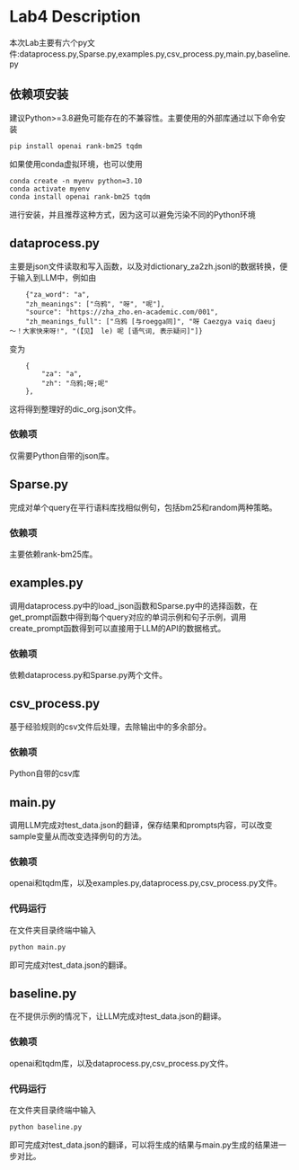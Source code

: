 # Lab4 Description
本次Lab主要有六个py文件:dataprocess.py,Sparse.py,examples.py,csv_process.py,main.py,baseline.py
## 依赖项安装
建议Python>=3.8避免可能存在的不兼容性。主要使用的外部库通过以下命令安装
```
pip install openai rank-bm25 tqdm

```
如果使用conda虚拟环境，也可以使用
```
conda create -n myenv python=3.10
conda activate myenv
conda install openai rank-bm25 tqdm
```
进行安装，并且推荐这种方式，因为这可以避免污染不同的Python环境
## dataprocess.py
主要是json文件读取和写入函数，以及对dictionary_za2zh.jsonl的数据转换，便于输入到LLM中，例如由
```
    {"za_word": "a", 
    "zh_meanings": ["乌鸦", "呀", "呢"], 
    "source": "https://zha_zho.en-academic.com/001", 
    "zh_meanings_full": ["乌鸦 [与roegga同]", "呀 Caezgya vaiq daeuj ～！大家快来呀!", "(【见】 le) 呢 [语气词, 表示疑问]"]}
```
变为
```
    {
        "za": "a",
        "zh": "乌鸦;呀;呢"
    },
```
这将得到整理好的dic_org.json文件。
### 依赖项
仅需要Python自带的json库。

## Sparse.py
完成对单个query在平行语料库找相似例句，包括bm25和random两种策略。
### 依赖项
主要依赖rank-bm25库。

## examples.py
调用dataprocess.py中的load_json函数和Sparse.py中的选择函数，在get_prompt函数中得到每个query对应的单词示例和句子示例，调用create_prompt函数得到可以直接用于LLM的API的数据格式。
### 依赖项
依赖dataprocess.py和Sparse.py两个文件。

## csv_process.py
基于经验规则的csv文件后处理，去除输出中的多余部分。
### 依赖项
Python自带的csv库

## main.py
调用LLM完成对test_data.json的翻译，保存结果和prompts内容，可以改变sample变量从而改变选择例句的方法。
### 依赖项
openai和tqdm库，以及examples.py,dataprocess.py,csv_process.py文件。
### 代码运行
在文件夹目录终端中输入
```
python main.py
```
即可完成对test_data.json的翻译。

## baseline.py
在不提供示例的情况下，让LLM完成对test_data.json的翻译。
### 依赖项
openai和tqdm库，以及dataprocess.py,csv_process.py文件。
### 代码运行
在文件夹目录终端中输入
```
python baseline.py
```
即可完成对test_data.json的翻译，可以将生成的结果与main.py生成的结果进一步对比。

